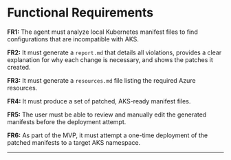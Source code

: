 # Functional Requirements

**FR1:** The agent must analyze local Kubernetes manifest files to find configurations that are incompatible with AKS.

**FR2:** It must generate a `report.md` that details all violations, provides a clear explanation for why each change is necessary, and shows the patches it created.

**FR3:** It must generate a `resources.md` file listing the required Azure resources.

**FR4:** It must produce a set of patched, AKS-ready manifest files.

**FR5:** The user must be able to review and manually edit the generated manifests before the deployment attempt.

**FR6:** As part of the MVP, it must attempt a one-time deployment of the patched manifests to a target AKS namespace.

---
